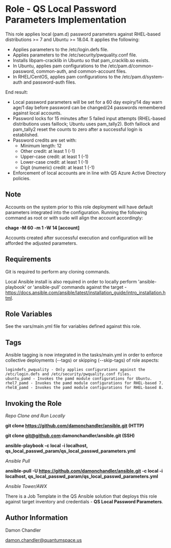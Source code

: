 Role - QS Local Password Parameters Implementation
=========

This role applies local (pam.d) password parameters against RHEL-based distributions >= 7 and Ubuntu >= 18.04.  It applies the following:

* Applies parameters to the /etc/login.defs file.
* Applies parameters to the /etc/security/pwquality.conf file.
* Installs libpam-cracklib in Ubuntu so that pam_cracklib.so exists.
* In Ubuntu, applies pam configurations to the /etc/pam.d/common-password, common-auth, and common-account files.
* In RHEL/CentOS, applies pam configurations to the /etc/pam.d/system-auth and password-auth files.

End result:
 
* Local password parameters will be set for a 60 day expiry/14 day warn age/1 day before password can be changed/24 passwords remembered against local accounts.
* Password locks for 15 minutes after 5 failed input attempts (RHEL-based distributions uses faillock; Ubuntu uses pam_tally2).  Both faillock and pam_tally2 reset the counts to zero after a successful login is established. 
* Password credits are set with: 
    * Minimum length: 12 
    * Other credit: at least 1 (-1)
    * Upper-case credit: at least 1 (-1)
    * Lower-case credit: at least 1 (-1)
    * Digit (numeric) credit: at least 1 (-1) 
* Enforcement of local accounts are in line with QS Azure Active Directory policies.

Note
------------

Accounts on the system prior to this role deployment will have default parameters integrated into the configuration.  Running the following command as root or with sudo will align the account accordingly:

**chage -M 60 -m 1 -W 14 [account]**

Accounts created after successful execution and configuration will be afforded the adjusted parameters.

Requirements
------------
Git is required to perform any cloning commands.

Local Ansible install is also required in order to locally perform 'ansible-playbook' or 'ansible-pull' commands against the target - https://docs.ansible.com/ansible/latest/installation_guide/intro_installation.html.

Role Variables
--------------

See the vars/main.yml file for variables defined against this role.

Tags
----------------

Ansible tagging is now integrated in the tasks/main.yml in order to enforce collective deployments (--tags) or skipping (--skip-tags) of role aspects:
    
    logindefs_pwquality - Only applies configurations against the /etc/login.defs and /etc/security/pwquality.conf files.
    ubuntu_pamd - Invokes the pamd module configurations for Ubuntu.
    rhel7_pamd - Invokes the pamd module configurations for RHEL-based 7.
    rhel8_pamd - Invokes the pamd module configurations for RHEL-based 8.

Invoking the Role
----------------

 *Repo Clone and Run Locally*

**git clone https://github.com/damonchandler/ansible.git (HTTP)**

**git clone git@github.com:damonchandler/ansible.git (SSH)**

**ansible-playbook -c local -i localhost, qs_local_passwd_param/qs_local_passwd_parameters.yml**

*Ansible Pull*

**ansible-pull -U https://github.com/damonchandler/ansible.git -c local -i localhost, qs_local_passwd_param/qs_local_passwd_parameters.yml** 

*Ansible Tower/AWX*

There is a Job Template in the QS Ansible solution that deploys this role against target inventory and credentials - **QS Local Password Parameters**.

Author Information
------------------

Damon Chandler
    
damon.chandler@quantumspace.us